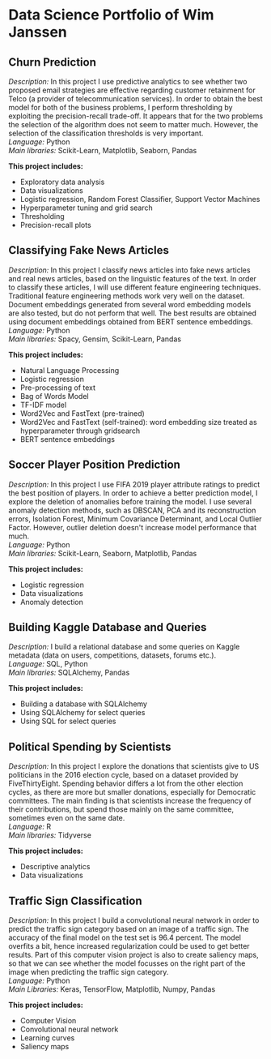 # Data Science Portfolio of Wim Janssen

## Churn Prediction

*Description:* In this project I use predictive analytics to see whether two proposed email strategies are effective regarding customer retainment for Telco (a provider of telecommunication services). In order to obtain the best model for both of the business problems, I perform thresholding by exploiting the precision-recall trade-off. It appears that for the two problems the selection of the algorithm does not seem to matter much. However, the selection of the classification thresholds is very important. <BR>
*Language:* Python <BR>
*Main libraries:* Scikit-Learn, Matplotlib, Seaborn, Pandas

**This project includes:**
* Exploratory data analysis
* Data visualizations
* Logistic regression, Random Forest Classifier, Support Vector Machines
* Hyperparameter tuning and grid search
* Thresholding
* Precision-recall plots


## Classifying Fake News Articles

*Description:* In this project I classify news articles into fake news articles and real news articles, based on the linguistic features of the text. In order to classify these articles, I will use different feature engineering techniques. Traditional feature engineering methods work very well on the dataset. Document embeddings generated from several word embedding models are also tested, but do not perform that well. The best results are obtained using document embeddings obtained from BERT sentence embeddings.<BR>
*Language:* Python <BR>
*Main libraries:* Spacy, Gensim, Scikit-Learn, Pandas 

**This project includes:**
* Natural Language Processing
* Logistic regression
* Pre-processing of text
* Bag of Words Model
* TF-IDF model
* Word2Vec and FastText (pre-trained)
* Word2Vec and FastText (self-trained): word embedding size treated as hyperparameter through gridsearch
* BERT sentence embeddings


## Soccer Player Position Prediction

*Description:* In this project I use FIFA 2019 player attribute ratings to predict the best position of players. In order to achieve a better prediction model, I explore the deletion of anomalies before training the model. I use several anomaly detection methods, such as DBSCAN, PCA and its reconstruction errors, Isolation Forest, Minimum Covariance Determinant, and Local Outlier Factor. However, outlier deletion doesn't increase model performance that much. <BR>
*Language:* Python <BR>
*Main libraries:* Scikit-Learn, Seaborn, Matplotlib, Pandas

**This project includes:**
* Logistic regression
* Data visualizations
* Anomaly detection


## Building Kaggle Database and Queries

*Description:* I build a relational database and some queries on Kaggle metadata (data on users, competitions, datasets, forums etc.). <BR>
*Language:* SQL, Python <BR>
*Main libraries:* SQLAlchemy, Pandas

**This project includes:**
* Building a database with SQLAlchemy
* Using SQLAlchemy for select queries
* Using SQL for select queries


## Political Spending by Scientists

*Description:* In this project I explore the donations that scientists give to US politicians in the 2016 election cycle, based on a dataset provided by FiveThirtyEight. Spending behavior differs a lot from the other election cycles, as there are more but smaller donations, especially for Democratic committees. The main finding is that scientists increase the frequency of their contributions, but spend those mainly on the same committee, sometimes even on the same date. <BR>
*Language:* R <BR>
*Main libraries:* Tidyverse

**This project includes:**
* Descriptive analytics
* Data visualizations

    
## Traffic Sign Classification
    
*Description:* In this project I build a convolutional neural network in order to predict the traffic sign category based on an image of a traffic sign. The accuracy of the final model on the test set is 96.4 percent. The model overfits a bit, hence increased regularization could be used to get better results. Part of this computer vision project is also to create saliency maps, so that we can see whether the model focusses on the right part of the image when predicting the traffic sign category. <BR>
*Language:* Python <BR>
*Main Libraries:* Keras, TensorFlow, Matplotlib, Numpy, Pandas
    
**This project includes:**
* Computer Vision
* Convolutional neural network
* Learning curves
* Saliency maps
